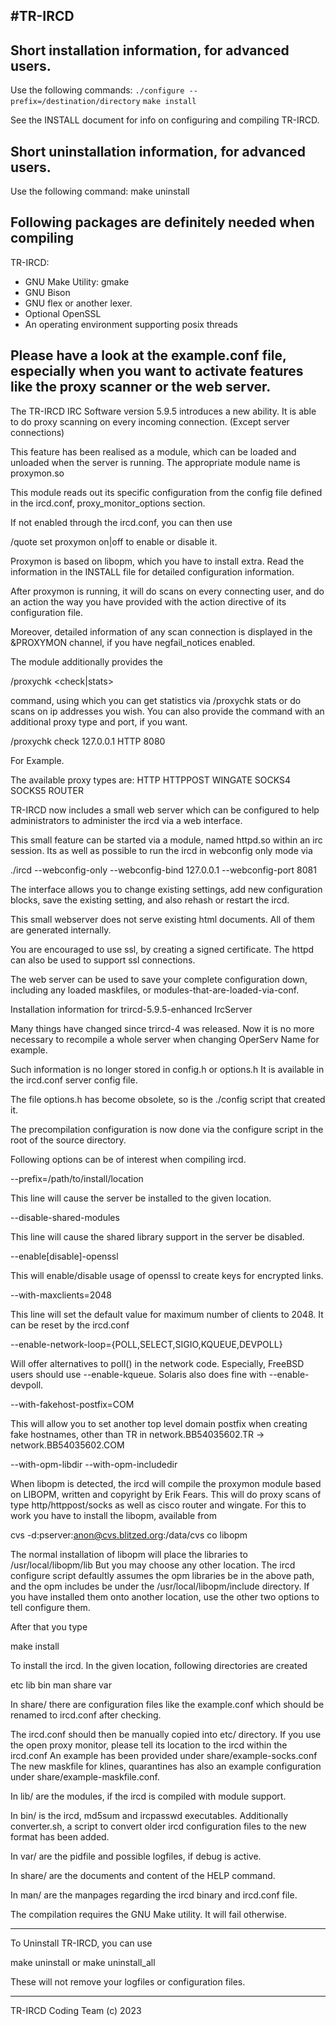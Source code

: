 #TR-IRCD
------

## Short installation information, for advanced users.

Use the following commands:
`./configure --prefix=/destination/directory`
`make install`

See the INSTALL document for info on configuring and compiling
TR-IRCD.

## Short uninstallation information, for advanced users.

Use the following command:
make uninstall

## Following packages are definitely needed when compiling 
TR-IRCD:

- GNU Make Utility: gmake
- GNU Bison 
- GNU flex or another lexer.
- Optional OpenSSL
- An operating environment supporting posix threads

## Please have a look at the example.conf file, especially when you want to activate features like the proxy scanner or the web server.

The TR-IRCD IRC Software version 5.9.5 introduces a new ability. It is able to do proxy scanning on every incoming connection. (Except server connections)

This feature has been realised as a module, which can be loaded and unloaded when the server is running. The appropriate module name is proxymon.so

This module reads out its specific configuration from the  config file defined in the ircd.conf, proxy_monitor_options section.

If not enabled through the ircd.conf, you can then use

/quote set proxymon on|off to enable or disable it.

Proxymon is based on libopm, which you have to install extra. Read the information in the INSTALL file for detailed configuration information.

After proxymon is running, it will do scans on every connecting user, and do an action the way you have provided with the action directive of its configuration file.

Moreover, detailed information of any scan connection is displayed in the &PROXYMON channel, if you have negfail_notices enabled.

The module additionally provides the

/proxychk <check|stats> <ip> <type> <port>

command, using which you can get statistics via /proxychk stats or do scans on ip addresses you wish. You can also provide the command with an additional proxy type and port, if you want.

/proxychk check 127.0.0.1 HTTP 8080

For Example.

The available proxy types are:
HTTP
HTTPPOST
WINGATE
SOCKS4
SOCKS5
ROUTER

TR-IRCD now includes a small web server which can be configured to help administrators to administer the ircd via a web interface.

This small feature can be started via a module, named httpd.so within an irc session. Its as well as possible to run the ircd in webconfig only mode via

./ircd --webconfig-only --webconfig-bind 127.0.0.1 --webconfig-port 8081

The interface allows you to change existing settings, add new configuration blocks, save the existing setting, and also rehash or restart the ircd.

This small webserver does not serve existing html documents. All of them are generated internally. 

You are encouraged to use ssl, by creating a signed certificate. The httpd can also be used to support ssl connections.

The web server can be used to save your complete configuration down, including any loaded maskfiles, or modules-that-are-loaded-via-conf.

Installation information for trircd-5.9.5-enhanced IrcServer

Many things have changed since trircd-4 was released. Now it is no more necessary to recompile a whole server when changing OperServ Name for example.

Such information is no longer stored in config.h or options.h It is available in the ircd.conf server config file.

The file options.h has become obsolete, so is the ./config script that created it.

The precompilation configuration is now done via the configure script in the root of the source directory.

Following options can be of interest when compiling ircd.

--prefix=/path/to/install/location

This line will cause the server be installed to the given location.

--disable-shared-modules 

This line will cause the shared library support in the server be disabled.

--enable[disable]-openssl

This will enable/disable usage of openssl to create keys for encrypted links.

--with-maxclients=2048

This line will set the default value for maximum number of clients to 2048. It can be reset by the ircd.conf

--enable-network-loop={POLL,SELECT,SIGIO,KQUEUE,DEVPOLL}

Will offer alternatives to poll() in the network code. Especially, FreeBSD users should use --enable-kqueue. Solaris also does fine with --enable-devpoll.

--with-fakehost-postfix=COM

This will allow you to set another top level domain postfix when creating fake hostnames, other than TR in network.BB54035602.TR -> network.BB54035602.COM

--with-opm-libdir
--with-opm-includedir

When libopm is detected, the ircd will compile the proxymon module based on LIBOPM, written and copyright by Erik Fears. This will do proxy scans of type http/httppost/socks as well as cisco router and wingate. For this to work you have to install the libopm, available from

cvs -d:pserver:anon@cvs.blitzed.org:/data/cvs co libopm

The normal installation of libopm will place the libraries to /usr/local/libopm/lib But you may choose any other location. The ircd configure script defaultly assumes the opm libraries be  in the above path, and the opm includes be under the /usr/local/libopm/include directory. If you have installed them onto another location, use the other two options to tell configure them.

After that you type

make install

To install the ircd. In the given location, following directories are created

etc
lib
bin
man
share
var

In share/ there are configuration files like the example.conf which should be renamed to ircd.conf after checking.

The ircd.conf should then be manually copied into etc/  directory. If you use the open proxy monitor, please tell its location to the ircd within the ircd.conf An example has been provided under share/example-socks.conf The new maskfile for klines, quarantines has also an example configuration under share/example-maskfile.conf.

In lib/ are the modules, if the ircd is compiled with module support.

In bin/ is the ircd, md5sum and ircpasswd executables. Additionally converter.sh, a script to convert older ircd configuration files to the new format has been added.

In var/ are the pidfile and possible logfiles, if debug is active.

In share/ are the documents and content of the HELP command.

In man/ are the manpages regarding the ircd binary and  ircd.conf file.

The compilation requires the GNU Make utility. It will fail otherwise.


*************************************************************

To Uninstall TR-IRCD, you can use

make uninstall
or
make uninstall_all

These will not remove your logfiles or configuration files.

*************************************************************

TR-IRCD Coding Team (c) 2023
